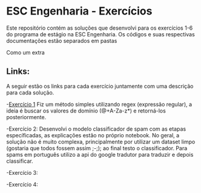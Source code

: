 # ESC Engenharia - Exercícios 
Este repositório contém as soluções que desenvolvi para os exercícios 1-6 do programa de estágio na ESC Engenharia. Os códigos e suas respectivas documentações estão separados em pastas

Como um extra 



## Links:
A seguir estão os links para cada exercício juntamente com uma descrição para cada solução.

-[Exercício 1](https://github.com/igorlix/ESC-Engenharia_Exercicios/tree/main/exercicio1_emails)
Fiz um método simples utilizando regex (expressão regular), a ideia é buscar os valores de domínio (@+A-Za-z*) e retorná-los posteriormente.


-Exercício 2:
Desenvolvi o modelo classificador de spam com as etapas específicadas, as explicações estão no próprio notebook. 
No geral, a solução não é muito complexa, principalmente por utilizar um dataset limpo (gostaria que todos fossem assim ;-;); ao final testo o classificador. Para spams em português utilizo a api do google tradutor para traduzir e depois classificar.


-Exercício 3:


-Exercício 4: